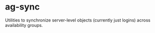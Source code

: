 # ag-sync
Utilities to synchronize server-level objects (currently just logins) across availability groups.

